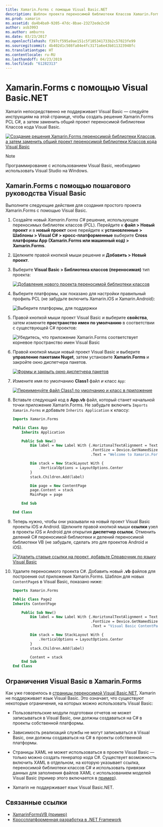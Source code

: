 ```yaml
---
title: Xamarin.Forms с помощью Visual Basic.NET
description: Шаблон проекта переносимой библиотеки Классов Xamarin.Forms можно изменить для использования Visual Basic для главной сборки, фактически, позволяя создавать кросс платформенные мобильные приложения с использованием VB.NET.
ms.prod: xamarin
ms.assetid: da4b4ba9-9205-47dc-8bae-23272ede2c50
author: asb3993
ms.author: amburns
ms.date: 03/23/2017
ms.openlocfilehash: f397cf595a9ae151c5f105341733b2c57023fe99
ms.sourcegitcommit: 4b402d1c508fa84e4fc3171a6e43b811323948fc
ms.translationtype: HT
ms.contentlocale: ru-RU
ms.lasthandoff: 04/23/2019
ms.locfileid: "61282313"
---
```

# <a name="xamarinforms-using-visual-basicnet"></a>Xamarin.Forms с помощью Visual Basic.NET

Xamarin непосредственно не поддерживает Visual Basic — следуйте инструкциям на этой странице, чтобы создать решение Xamarin.Forms PCL C#, а затем заменить общий проект переносимой библиотеки Классов кода Visual Basic.

[![](xamarin-forms-images/hero-sml.png "Создание решения Xamarin.Forms переносимой библиотеки Классов, а затем заменить общий проект переносимой библиотеки Классов кода Visual Basic")](xamarin-forms-images/hero.png#lightbox)

> [!NOTE]
> Программирование с использованием Visual Basic, необходимо использовать Visual Studio на Windows.

## <a name="xamarinforms-with-visual-basic-walkthrough"></a>Xamarin.Forms с помощью пошагового руководства Visual Basic

Выполните следующие действия для создания простого проекта Xamarin.Forms с помощью Visual Basic.

1. Создайте новый *Xamarin.Forms C#* решение, использующее переносимых библиотек классов (PCL).
Перейдите к **файл > Новый проект** и в **новый проект** окне перейдите к **установленные > Шаблоны > Visual C# > кросс-платформенные** выберите **Cross платформы App (Xamarin.Forms или машинный код) > Xamarin.Forms**.

2. Щелкните правой кнопкой мыши решение и **Добавить > Новый проект**.

3. Выберите **Visual Basic > Библиотека классов (переносимая)** тип проекта:

   [![](xamarin-forms-images/add-vb-2-sml.png "Добавление нового проекта переносимой библиотеки классов")](xamarin-forms-images/add-vb-2.png#lightbox)

4. Выберите платформы, как показано для настройки правильный профиль PCL (не забудьте включить Xamarin.iOS и Xamarin.Android):

   ![](xamarin-forms-images/add-vb-3-sml.png "Выберите платформы, для поддержки")

5. Правой кнопкой мыши проект Visual Basic и выберите **свойства**, затем измените **пространство имен по умолчанию** в соответствии с существующей C# проектов:

   ![](xamarin-forms-images/add-vb-4s-sml.png "Убедитесь, что приложение Xamarin.Forms соответствует корневое пространство имен Visual Basic")

6. Правой кнопкой мыши новый проект Visual Basic и выберите **управление пакетами Nuget**, затем установите **Xamarin.Forms** и закройте окно диспетчера пакетов.

   [![](xamarin-forms-images/add-vb-4-sml.png "Формы и закрыть окно диспетчера пакетов")](xamarin-forms-images/add-vb-4.png#lightbox)

7. Измените имя по умолчанию **Class1** файл *и* класс `App`:

   [![](xamarin-forms-images/add-vb-5-sml.png "Переименуйте файл Class1 по умолчанию и класс в приложение")](xamarin-forms-images/add-vb-5.png#lightbox)

8. Вставьте следующий код в **App.vb** файл, который станет начальной точки приложение Xamarin.Forms. Не забудьте включить `Imports Xamarin.Forms` и добавьте `Inherits Application` к классу:

    ```vb 
    Imports Xamarin.Forms

    Public Class App
        Inherits Application

        Public Sub New()
            Dim label = New Label With {.HoriztonalTextAlignment = TextAlignment.Center,
                                        .FontSize = Device.GetNamedSize(NamedSize.Medium, GetType(Label)),
                                        .Text = "Welcome to Xamarin.Forms with Visual Basic.NET"}

            Dim stack = New StackLayout With {
                .VerticalOptions = LayoutOptions.Center
            }
            stack.Children.Add(label)

            Dim page = New ContentPage
            page.Content = stack
            MainPage = page

        End Sub

    End Class
    ```

9. Теперь нужно, чтобы они указывали на новый проект Visual Basic проекты iOS и Android.
Щелкните правой кнопкой мыши **ссылки** узел в проекты iOS и Android для открытия **диспетчер ссылок**. Отменить делений C# переносимой библиотеки и делений переносимой библиотеки VB (не забудьте, сделать это для проектов Android и iOS).

   [![](xamarin-forms-images/add-vb-8-sml.png "Удалить старые ссылки на проект, добавьте Справочник по языку Visual Basic")](xamarin-forms-images/add-vb-8.png#lightbox)

10. Удалите переносимого проекта C#. Добавить новый **.vb** файлов для построения out приложения Xamarin.Forms. Шаблон для новых `ContentPage`s в Visual Basic, показано ниже:

    ```vb
    Imports Xamarin.Forms

    Public Class Page2
    Inherits ContentPage

        Public Sub New()
            Dim label = New Label With {.HoriztonalTextAlignment = TextAlignment.Center,
                                        .FontSize = Device.GetNamedSize(NamedSize.Medium, GetType(Label)),
                                        .Text = "Visual Basic ContentPage"}

            Dim stack = New StackLayout With {
                .VerticalOptions = LayoutOptions.Center
            }
            stack.Children.Add(label)

            Content = stack
        End Sub
    End Class
    ```

## <a name="limitations-of-visual-basic-in-xamarinforms"></a>Ограничения Visual Basic в Xamarin.Forms

Как уже говорилось в [страницы переносимой Visual Basic.NET](~/cross-platform/platform/visual-basic/index.md), Xamarin не поддерживает язык Visual Basic. Это означает, что существуют некоторые ограничения, на которых можно использовать Visual Basic:

 - Пользовательские модули подготовки отчетов не может записываться в Visual Basic, они должны создаваться на C# в проекты собственной платформы.

 - Зависимость реализаций службы не могут записываться в Visual Basic, они должны создаваться на C# в проекты собственной платформы.

 - Страницы XAML не может использоваться в проекте Visual Basic — только можно создать генератор кода C#. Существует возможность включить XAML в отдельном, на которую указывает ссылка, переносимой библиотеки классов C# и использовать привязки данных для заполнения файлов XAML с использованием моделей Visual Basic (пример этого включается в [пример](https://github.com/xamarin/mobile-samples/tree/master/VisualBasic/XamarinFormsVB/XamlPages)).

 - Xamarin не поддерживает язык Visual Basic.NET.

## <a name="related-links"></a>Связанные ссылки

- [XamarinFormsVB (пример)](https://github.com/xamarin/mobile-samples/tree/master/VisualBasic/XamarinFormsVB)
- [Кроссплатформенная разработка в .NET Framework](https://docs.microsoft.com/dotnet/standard/cross-platform/)
